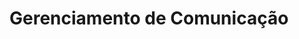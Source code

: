 # Gerenciamento de Comunicação


<!--stackedit_data:
eyJoaXN0b3J5IjpbLTEzODYzMzU3NTMsLTIwODg3NDY2MTJdfQ
==
-->